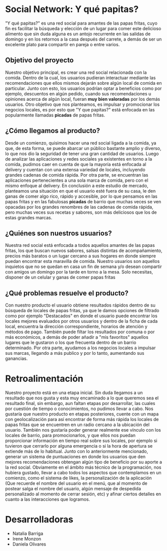 # Social Network: Y qué papitas?

"Y qué papitas?" es una red social para amantes de las papas fritas, cuyo fin es facilitar la búsqueda y elección de un lugar para comer este delicioso alimento que sin duda alguna es un antojo recurrente en las salidas de domingo y en los retornos a la casa después del carrete, a demás de ser un excelente plato para compartir en pareja o entre varios. 

## Objetivo del proyecto 

Nuestro objetivo principal, es crear una red social relacionada con la comida. Dentro de la cual, los usuarios pudieran interactuar mediante las recomendaciones que ellos mismos dejarán sobre algún local de comida en particular. Junto con esto, los usuarios podrían optar a beneficios como por ejemplo, descuentos en algún pedido, cuando sus recomendaciones u opiniones acerca de algún local, fueran **muy bien valoradas** por los demás usuarios. Otro objetivo que nos planteamos, es impulsar y promocionar los negocios locales, es por esto que "Y que papitas?" está enfocada en las popularmente llamadas **picadas** de papas fritas.

## ¿Cómo llegamos al producto?

Desde un comienzo, quisimos hacer una red social ligada a la comida, ya que, de esta forma, se puede abarcar un público bastante amplio y diverso, lo que nos dio la seguridad de tener una gran cantidad de usuarios.
Luego de analizar las aplicaciones y redes sociales ya existentes en torno a la comida, pudimos caer en cuenta de que la mayoría está enfocada al delivery y cuentan con una extensa variedad de locales, incluyendo grandes cadenas de comida rápida. Por otra parte, se encuentran las aplicaciones pertenecientes a una sola marca de comida, pero con el mismo enfoque al delivery. 
En conclusión a este estudio de mercado, planteamos una situación en que el usuario esté fuera de su casa, le den ganas de comer algo rico, rápido y accesible, por lo que pensamos en las papas fritas y en las fabulosas **picadas** de barrio que muchas veces se ven opacadas por los grandes renombres de las cadenas de comida rápida, pero muchas veces sus recetas y sabores, son más deliciosos que los de estas grandes marcas.


## ¿Quiénes son nuestros usuarios?

Nuestra red social está enfocada a todos aquellos amantes de las papas fritas, los que buscan nuevos sabores, salsas distintas de acompañamiento, precios más baratos o un lugar cercano a sus hogares en donde siempre puedan encontrar esta maravilla de comida.
Nuestro usuarios son aquellos inquietos que no se quedan en casa un fin de semana y/o desean compartir con amigos un domingo por la tarde en torno a la mesa.
Solo necesitas, disponer de un celular y ganas de comer papas fritas

## ¿Qué problemas resuelve el producto?

Con nuestro producto el usuario obtiene resultados rápidos dentro de su búsqueda de locales de papas fritas, ya que le damos  opciones de filtrado como por ejemplo "Destacados" en donde el usuario puede encontrar los locales mejores evaluados por otros usuarios y dentro de la ficha de cada local, encuentra la dirección correspondiente, horarios de atención y métodos de pago. También puede filtar los resultados por comuna o por más económicos, a demás de poder añadir a "mis favoritos" aquellos lugares que le gustaron o los que frecuenta dentro de un barrio determinado.
Por otra parte, ayudamos a los negocios locales a impulsar sus marcas, llegando a más publico y por lo tanto, aumentando sus ganancias.


# Retroalimentación

Nuestro proyecto está en una etapa inicial. Sin duda llegamos a un resultado que nos gusta y esta muy encaminado a lo que queremos sea el resultado final, sin embargo, aun faltan etapas por desarrollar, las cuales por cuestión de tiempo o conocimientos, no pudimos llevar a cabo.
Nos gustaría que nuestro producto en etapas posteriores, cuente con un mapa con geolocalización para así encontrar de forma más rápida los locales de papas fritas que se encuentren en un radio cercano a la ubicación del usuario.
También nos gustaría poder generar realmente ese vínculo con los locales de barrio, para promocionarlos, y que ellos nos puedan proporcionar información en tiempo real sobre sus locales, por ejemplo si tuvieron que cerrarlo por alguna emergencia o si la hora de apertura se extiende más de lo habitual.
Junto con lo anteriormente mencionado, generar un sistema de puntuaciones en donde los usuarios que den mejores recomendaciones obtengan algún tipo de beneficio por su aporte a la red social.
Obviamente en el ámbito más técnico de la programación, nos hubiera gustado, llevar a cabo todos los aspectos que contemplamos en un comienzo, como el sistema de likes, la personalización de la aplicación (Que recuerde el nombre del usuario en el menú, que al momento de postear salga el nombre del usuario, algún mensaje de despedida personalizado al momento de cerrar sesión, etc) y afinar ciertos detalles en cuanto a las interacciones que logramos.

# Desarrolladoras

- Natalia Barriga
- Irene Monzon
- Daniela Olivares


